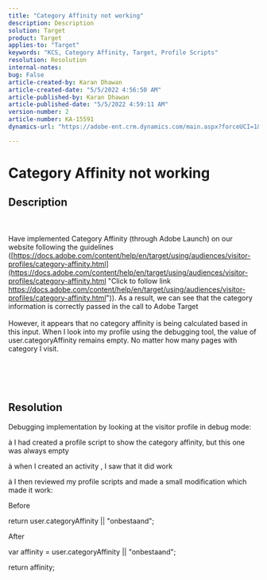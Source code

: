 ```yaml
---
title: "Category Affinity not working"
description: Description
solution: Target
product: Target
applies-to: "Target"
keywords: "KCS, Category Affinity, Target, Profile Scripts"
resolution: Resolution
internal-notes: 
bug: False
article-created-by: Karan Dhawan
article-created-date: "5/5/2022 4:56:50 AM"
article-published-by: Karan Dhawan
article-published-date: "5/5/2022 4:59:11 AM"
version-number: 2
article-number: KA-15591
dynamics-url: "https://adobe-ent.crm.dynamics.com/main.aspx?forceUCI=1&pagetype=entityrecord&etn=knowledgearticle&id=8ccaa0c4-2fcc-ec11-a7b5-6045bd00db25"

---
```

# Category Affinity not working

## Description

<br><br>Have implemented Category Affinity (through Adobe Launch) on our website following the guidelines ([https://docs.adobe.com/content/help/en/target/using/audiences/visitor-profiles/category-affinity.html](https://docs.adobe.com/content/help/en/target/using/audiences/visitor-profiles/category-affinity.html "Click to follow link https://docs.adobe.com/content/help/en/target/using/audiences/visitor-profiles/category-affinity.html")). As a result, we can see that the category information is correctly passed in the call to Adobe Target
<br> 
<br>However, it appears that no category affinity is being calculated based in this input. When I look into my profile using the debugging tool, the value of user.categoryAffinity remains empty. No matter how many pages with category I visit.<br><br><br><br><br>

## Resolution


Debugging implementation by looking at the visitor profile in debug mode:

à I had created a profile script to show the category affinity, but this one was always empty

à when I created an activity , I saw that it did work

à I then reviewed my profile scripts and made a small modification which made it work:



Before

return user.categoryAffinity || "onbestaand";



After

var affinity = user.categoryAffinity || "onbestaand";

return affinity;
